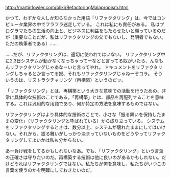 http://martinfowler.com/bliki/RefactoringMalapropism.html

かつて、わずかな人しか知らなかった用語「リファクタリング」は、今ではコンピュータ業界の中でフラフラ迷走している。
これは私にも責任がある。
私はプログラマたちの生活の向上と、ビジネスに利益をもたらせたいと願っているのだが（重要なことだが、私はリファクタリングの父でもないし、発明者でもない。ただの執筆者である）……

……だが、リファクタリングは、適切に使われてはいない。
リファクタリング中に2,3日システムが動かなくなっちゃってーなどと言ってる奴がいたら、んなもんリファクタリングじゃあなーいと言ってやれ。
ドキュメントをリファクタリングしちゃるとか言ってる奴、それもリファクタリングじゃねーぞコラ。
そういうのは、リストラクチャリング（再構築）というのだッ。

「リファクタリング」とは、再構築という大きな意味での活動を行うための、非常に具体的な技術のことである。「再構築」とは、部品を再配列することを意味する。これは汎用的な用語であり、何か特定の方法を意味するものではない。

リファクタリングはより具体的な技術のことで、小さな「振る舞いを保持したままの変化」（リファクタリングと呼ばれている）から成り立っている。
システムをリファクタリングするときは、数分以上、システムが壊れたままにしてはいけない。それから、振る舞いがしっかり決まっていないものをどうやってリファクタリングしてよいかは私も分からない。

あー負け戦をしてるかもしれないなあ。でも、「リファクタリング」という言葉の正確さは守りたいのだ。再構築する技術は他に良いのがあるかもしれない。だけどそれはリファクタリングではない。私たちが何を意味し、私たちがいつこの言葉を使うのかを明確にしておきたいのだ。